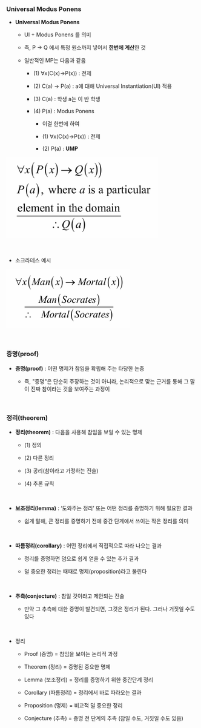 ### Universal Modus Ponens

- **Universal Modus Ponens**

    - UI + Modus Ponens 를 의미
 
    - 즉, P -> Q 에서 특정 원소까지 넣어서 **한번에 계산**한 것

    - 일반적인 MP는 다음과 같음
 
        - (1) ∀x(C(x)→P(x)) : 전제
      
        - (2) C(a) → P(a) : a에 대해 Universal Instantiation(UI) 적용

        - (3) C(a) : 학생 a는 이 반 학생

        - (4) P(a) : Modus Ponens
     
            - 이걸 한번에 하여
         
            - (1) ∀x(C(x)→P(x)) : 전제
         
            - (2) P(a) : **UMP**
 
![System Resources](../../images/Discrete%20Structures%20images/UMP.png)

<br/>

- 소크라테스 예시

![System Resources](../../images/Discrete%20Structures%20images/UMP_소크라테스예시.png)

<br/>

### 증명(proof)

- **증명(proof)** : 어떤 명제가 참임을 확립해 주는 타당한 논증

    - 즉, "증명"은 단순히 주장하는 것이 아니라, 논리적으로 맞는 근거를 통해 그 말이 진짜 참이라는 것을 보여주는 과정이

<br/>

### 정리(theorem)

- **정리(theorem)** : 다음을 사용해 참임을 보일 수 있는 명제

    - (1) 정의
    
    - (2) 다른 정리

    - (3) 공리(참이라고 가정하는 진술)
    
    - (4) 추론 규칙

<br/>

- **보조정리(lemma)** : ‘도와주는 정리’ 또는 어떤 정리를 증명하기 위해 필요한 결과

    - 쉽게 말해, 큰 정리를 증명하기 전에 중간 단계에서 쓰이는 작은 정리를 의미 

<br/>

- **따름정리(corollary)** : 어떤 정리에서 직접적으로 따라 나오는 결과

    - 정리를 증명하면 덤으로 쉽게 얻을 수 있는 추가 결과
 
    - 덜 중요한 정리는 때때로 명제(proposition)라고 불린다

<br/>

- **추측(conjecture)** : 참일 것이라고 제안되는 진술

    - 만약 그 추측에 대한 증명이 발견되면, 그것은 정리가 된다. 그러나 거짓일 수도 있다 

<br/>

- 정리
    
    - Proof (증명) = 참임을 보이는 논리적 과정

    - Theorem (정리) = 증명된 중요한 명제

    - Lemma (보조정리) = 정리를 증명하기 위한 중간단계 정리

    - Corollary (따름정리) = 정리에서 바로 따라오는 결과

    - Proposition (명제) = 비교적 덜 중요한 정리

    - Conjecture (추측) = 증명 전 단계의 추측 (참일 수도, 거짓일 수도 있음) 














































































